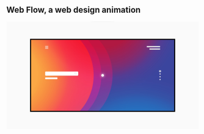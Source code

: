 <h2>Web Flow, a web design animation</h2>

![alt text](https://github.com/Fjerdingstad/portfolio/blob/main/Audiovisual%20%26%20Design/motion%20design/img-webflow.png?raw=true)
